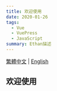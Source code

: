 ```yaml
---
title: 欢迎使用
date: 2020-01-26
tags:
  - Vue
  - VuePress
  - JavaScript
summary: Ethan描述
---
```


[繁體中文](/zh/2020/01/26/hello-world) | [English](/en/2020/01/26/hello-world)

## 欢迎使用
